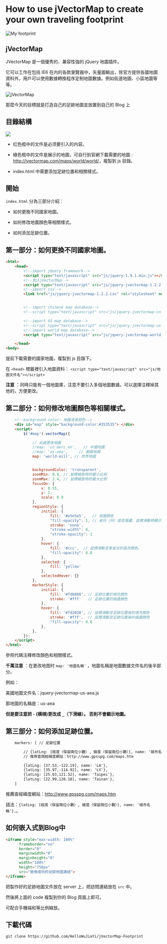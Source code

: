 # How to use jVectorMap to create your own traveling footprint

![My footprint](http://wx1.sinaimg.cn/large/cf5b72a1ly1fvv1gupvz0j20xx0op760.jpg)

## jVectorMap

JVectorMap 是一個優秀的、兼容性強的 jQuery 地圖插件。

它可以工作在包括 IE6 在内的各款瀏覽器中，矢量圖輸出，除官方提供各國地圖資料外，用戶可以使用數據轉換程序定制地圖數據。例如街道地圖、小區地圖等等。

![jVectorMap](http://wx4.sinaimg.cn/large/cf5b72a1ly1fvv2t7olhjj20ss0e8jvo.jpg)

那麼今天的目標就是打造自己的足跡地圖並放置到自己的 Blog 上

## 目錄結構

![](http://wx1.sinaimg.cn/large/cf5b72a1ly1fvv432zeqzj20b806gaaa.jpg)

- 红色框中的文件是必须要引入的内容。

- 綠色框中的文件是展示的地圖，可自行到官網下載需要的地圖 : <http://jvectormap.com/maps/world/world/>，複製到 js 目錄。

- index.html 中需要添加足跡位置和相關樣式。

## 開始

 `index.html` 分為三部分介紹：
 
 - 如何更換不同國家地圖。
 
 
 - 如何修改地圖顏色等相關樣式。
 
 
 - 如何添加足跡位置。
 
## 第一部分：如何更換不同國家地圖。
 
```html
<html>
	<head>
		<!--import jQuery framework-->
		<script type="text/javascript" src="js/jquery-1.9.1.min.js"></script>
		<!--加入jVectorMap-->
		<script type="text/javascript" src="js/jquery-jvectormap-1.2.2.min.js"></script>
		<!--import css-->
		<link href="js/jquery-jvectormap-1.2.2.css" rel="stylesheet" media="screen">


		<!--import chinese map database-->
		<!--script type="text/javascript" src="js/jquery-jvectormap-cn-merc-en.js"></script-->

		<!--import US map database-->
		<!--script type="text/javascript" src="js/jquery-jvectormap-us-aea.js"></script-->
		<!--import world map database-->
		<script type="text/javascript" src="js/jquery-jvectormap-world-mill.js"></script>

	</head>
<body>
```
提前下載需要的國家地圖，複製到 js 目錄下。

在 `<head>` 標籤裡引入地圖資料： `<script type="text/javascript" src="js/地圖文件名"></script>`

**注意** ：同時只能有一個地圖庫，注意不要引入多個地圖數據。可以選擇注釋掉其他的，方便更改。

## 第二部分：如何修改地圖顏色等相關樣式。


```html
	<!--background-color: 地圖背景颜色-->
	<div id="map" style="background-color:#353535"> </div>
	<script>
		$('#map').vectorMap({

			// 此處更改地圖
			//map: 'cn_merc_en',   // 中國地圖
			//map: 'us-aea',     // 美國地圖
			map: 'world-mill', // 世界地圖


			backgroundColor: 'transparent',
			zoomMin: 0.9, // 鼠標縮放時的最小比例
			zoomMax: 2.4, // 鼠標縮放時的最大比例
			focusOn: {
				x: 0.55,
				y: 2,
				scale: 0.9
			},
			regionStyle: {
				initial: {
					fill: '#e5e5e5',   // 地圖顏色
					"fill-opacity": 1, // 省份（州）是否隱藏，鼠標滑動時顯示; 1：顯示，2：隱藏。
					stroke: 'none',
					"stroke-width": 0,
					"stroke-opacity": 1
				},
				hover: {
					fill: '#ccc',  // 鼠標滑動至某省分的高亮顏色。
					"fill-opacity": 0.8
				},
				selected: {
					fill: 'yellow'
				},
				selectedHover: {}
			},
			markerStyle: {
		        initial: {
		            fill: '#fd8888', // 足跡位置的填充顏色
		            stroke: '#fff'   // 足跡位置的描邊顏色
		        },
				hover: {
					fill: '#fd2020', // 鼠標滑動至足跡位置後的填充顏色
					stroke: '#fff',  // 鼠標滑動至足跡位置後的描邊顏色
					"fill-opacity": 0.8
				},
		    },
		});
	</script>
</html>

```
參照代碼注釋修改顏色和相關樣式。

**千萬注意** ：在更改地图时 `map: '地圖名稱'`  ，地圖名稱是地圖數據文件名的後半部分。

例如：

美國地圖文件名：jquery-jvectormap-us-aea.js

那地圖的名稱是：us-aea

**但是要注意把 `-` (横槓)更改成 `_`（下滑線）。 否則不會顯示地圖。**

## 第三部分：如何添加足跡位置。

```html
	markers: [ // 足跡位置

		// {latLng: [經度（保留兩位小數）, 緯度（保留兩位小數）], name: '城市名稱'},
		// 推荐查詢經緯度網站：http://www.gpsspg.com/maps.htm

		{latLng: [37.53,-122.19], name: 'LA'},
		{latLng: [35.97,-114.92], name: 'LV'},
		{latLng: [25.03,121.52], name: 'Taipei'},
		{latLng: [22.99,120.18], name: 'Tainan'},
	]

```

推薦查經緯度網站：http://www.gpsspg.com/maps.htm

語法：`{latLng: [經度（保留兩位小數）, 緯度（保留兩位小數）], name: '城市名稱'},`。

## 如何嵌入式到Blog中

```html
<iframe style="max-width: 100%" 
      frameborder="no" 
      border="0" 
      marginwidth="0" 
      marginheight="0" 
      width="100%" 
      height="750px" 
      src="替換成你的足跡地圖連結">                                        
</iframe>

```
把製作好的足跡地圖文件放在 server 上，把訪問連結放在 `src` 中。

然後將上面的 code 複製到你的 Blog 頁面上即可。

可配合手機端和等比例縮放。

## 下載代碼

```
git clone https://github.com/HelloWuJiaYi/jVectorMap-Footprint
```





